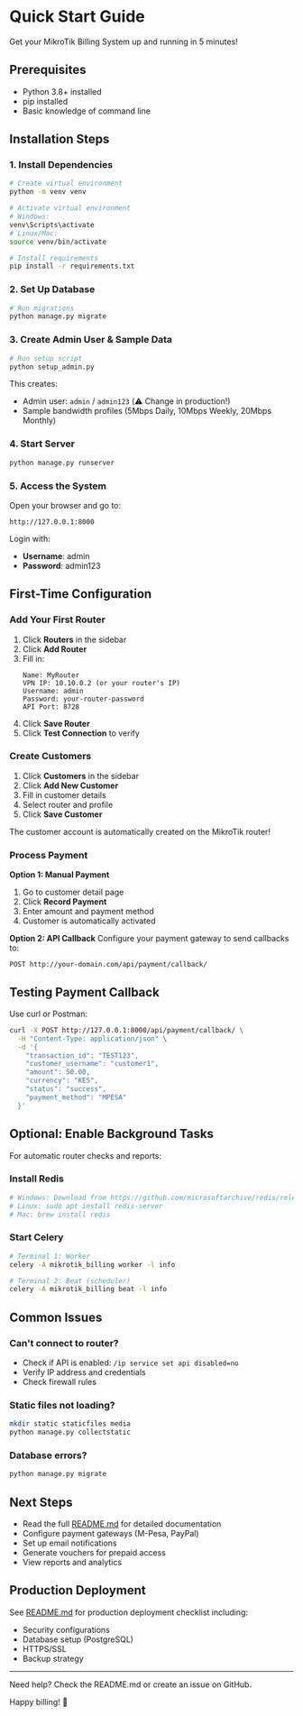 # Quick Start Guide

Get your MikroTik Billing System up and running in 5 minutes!

## Prerequisites

- Python 3.8+ installed
- pip installed
- Basic knowledge of command line

## Installation Steps

### 1. Install Dependencies

```bash
# Create virtual environment
python -m venv venv

# Activate virtual environment
# Windows:
venv\Scripts\activate
# Linux/Mac:
source venv/bin/activate

# Install requirements
pip install -r requirements.txt
```

### 2. Set Up Database

```bash
# Run migrations
python manage.py migrate
```

### 3. Create Admin User & Sample Data

```bash
# Run setup script
python setup_admin.py
```

This creates:
- Admin user: `admin` / `admin123` (⚠️ Change in production!)
- Sample bandwidth profiles (5Mbps Daily, 10Mbps Weekly, 20Mbps Monthly)

### 4. Start Server

```bash
python manage.py runserver
```

### 5. Access the System

Open your browser and go to:
```
http://127.0.0.1:8000
```

Login with:
- **Username**: admin
- **Password**: admin123

## First-Time Configuration

### Add Your First Router

1. Click **Routers** in the sidebar
2. Click **Add Router**
3. Fill in:
   ```
   Name: MyRouter
   VPN IP: 10.10.0.2 (or your router's IP)
   Username: admin
   Password: your-router-password
   API Port: 8728
   ```
4. Click **Save Router**
5. Click **Test Connection** to verify

### Create Customers

1. Click **Customers** in the sidebar
2. Click **Add New Customer**
3. Fill in customer details
4. Select router and profile
5. Click **Save Customer**

The customer account is automatically created on the MikroTik router!

### Process Payment

**Option 1: Manual Payment**
1. Go to customer detail page
2. Click **Record Payment**
3. Enter amount and payment method
4. Customer is automatically activated

**Option 2: API Callback**
Configure your payment gateway to send callbacks to:
```
POST http://your-domain.com/api/payment/callback/
```

## Testing Payment Callback

Use curl or Postman:

```bash
curl -X POST http://127.0.0.1:8000/api/payment/callback/ \
  -H "Content-Type: application/json" \
  -d '{
    "transaction_id": "TEST123",
    "customer_username": "customer1",
    "amount": 50.00,
    "currency": "KES",
    "status": "success",
    "payment_method": "MPESA"
  }'
```

## Optional: Enable Background Tasks

For automatic router checks and reports:

### Install Redis

```bash
# Windows: Download from https://github.com/microsoftarchive/redis/releases
# Linux: sudo apt install redis-server
# Mac: brew install redis
```

### Start Celery

```bash
# Terminal 1: Worker
celery -A mikrotik_billing worker -l info

# Terminal 2: Beat (scheduler)
celery -A mikrotik_billing beat -l info
```

## Common Issues

### Can't connect to router?

- Check if API is enabled: `/ip service set api disabled=no`
- Verify IP address and credentials
- Check firewall rules

### Static files not loading?

```bash
mkdir static staticfiles media
python manage.py collectstatic
```

### Database errors?

```bash
python manage.py migrate
```

## Next Steps

- Read the full [README.md](README.md) for detailed documentation
- Configure payment gateways (M-Pesa, PayPal)
- Set up email notifications
- Generate vouchers for prepaid access
- View reports and analytics

## Production Deployment

See [README.md](README.md) for production deployment checklist including:
- Security configurations
- Database setup (PostgreSQL)
- HTTPS/SSL
- Backup strategy

---

Need help? Check the README.md or create an issue on GitHub.

Happy billing! 🎉

